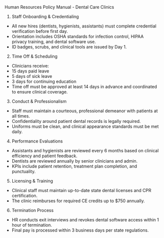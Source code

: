 Human Resources Policy Manual - Dental Care Clinics

1. Staff Onboarding \& Credentialing

- All new hires (dentists, hygienists, assistants) must complete credential verification before first day.
- Orientation includes OSHA standards for infection control, HIPAA privacy training, and dental software use.
- ID badges, scrubs, and clinical tools are issued by Day 1.

2. Time Off \& Scheduling

- Clinicians receive:
- 15 days paid leave
- 5 days of sick leave
- 3 days for continuing education
- Time off must be approved at least 14 days in advance and coordinated to ensure clinical coverage.

3. Conduct \& Professionalism

- Staff must maintain a courteous, professional demeanor with patients at all times.
- Confidentiality around patient dental records is legally required.
- Uniforms must be clean, and clinical appearance standards must be met daily.

4. Performance Evaluations

- Assistants and hygienists are reviewed every 6 months based on clinical efficiency and patient feedback.
- Dentists are reviewed annually by senior clinicians and admin.
- KPIs include patient retention, treatment plan completion, and punctuality.

5. Licensing \& Training

- Clinical staff must maintain up-to-date state dental licenses and CPR certification.
- The clinic reimburses for required CE credits up to $\$ 750$ annually.

6. Termination Process

- HR conducts exit interviews and revokes dental software access within 1 hour of termination.
- Final pay is processed within 3 business days per state regulations.